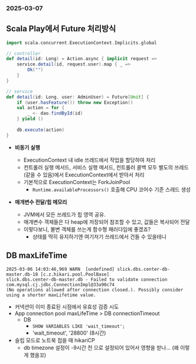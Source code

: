 ### 2025-03-07

## Scala Play에서 Future 처리방식
```scala
import scala.concurrent.ExecutionContext.Implicits.global

// controller
def detail(id: Long) = Action.async { implicit request =>
    service.detail(id, request.user).map { _ =>
        Ok("")
    }
} 

// service
def detail(id: Long, user: AdminUser) = Future[Unit] {
    if (user.hasFeature()) throw new Exception()
    val action = for {
        _ <- dao.findById(id)
    } yield ()
    
    db.execute(action)
}
```
- **비동기 실행**
  - ExecutionContext 내 idle 쓰레드에서 작업을 할당하여 처리
  - 컨트롤러 실행 메서드, 서비스 실행 메서드, 컨트롤러 콜백 모두 별도의 쓰레드 (같을 수 있음)에서 ExecutionContext에서 받아서 처리
  - 기본적으로 ExecutionContext는 ForkJoinPool
    - `Runtime.availableProcessors()` 호출해 CPU 코어수 기준 스레드 생성

- **매개변수 전달/힙 메모리**
  - JVM에서 모든 쓰레드가 힙 영역 공유. 
  - 매개변수 객체들은 다 heap에 저장되어 참조할 수 있고, 값들은 복사되어 전달
  - 이렇다보니, 불변 객체를 쓰는게 함수형 패러다임에 좋겠죠?
    - 상태를 딱히 유지하기엔 여기저기 쓰레드에서 건들 수 있을테니

## DB maxLifeTime
```
2025-03-06 14:03:46,969 WARN  [undefined] slick.dbs.center-db-master.db-18 [c.z.hikari.pool.PoolBase] 
slick.dbs.center-db-master.db - Failed to validate connection com.mysql.cj.jdbc.ConnectionImpl@33a90c74 
(No operations allowed after connection closed.). Possibly consider using a shorter maxLifetime value.
```
- 커넥션이 이미 종료된 시점에서 유효성 검증 시도
- App connection pool maxLifeTime > DB connectionTimeout
  - DB
    - `SHOW VARIABLES LIKE 'wait_timeout';`
    - 'wait_timeout', '28800' (8시간)
- 슬립 모드로 노트북 접을 때 hikariCP 
  - db timezone 설정이 -9시간 전 으로 설정되어 있어서 영향을 받나... (왜 이렇게 했을꼬)
